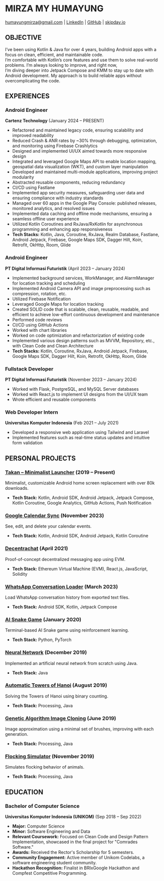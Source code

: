# MIRZA MY HUMAYUNG  
humayungmirza@gmail.com | [LinkedIn](https://www.linkedin.com/in/humayung) | [GitHub](https://github.com/humayung) | [skipday.io](https://skipday.io)  

## OBJECTIVE  
I’ve been using Kotlin & Java for over 4 years, building Android apps with a focus on clean, efficient, and maintainable code.  
I’m comfortable with Kotlin’s core features and use them to solve real-world problems. I’m always looking to improve, and right now,  
I’m diving deeper into Jetpack Compose and KMM to stay up to date with Android development. My approach is to build reliable apps without overcomplicating the code.  

## EXPERIENCES  

### Android Engineer  
**Cartenz Technology** (January 2024 – PRESENT)  
- Refactored and maintained legacy code, ensuring scalability and improved readability  
- Reduced Crash & ANR rates by ~30% through debugging, optimization, and monitoring using Firebase Crashlytics  
- Designed and implemented UI/UX aimed towards more responsive design  
- Integrated and leveraged Google Maps API to enable location mapping, geospatial data visualization (WKT), and custom layer manipulation  
- Developed and maintained multi-module applications, improving project modularity  
- Abstracted reusable components, reducing redundancy  
- CI/CD using Fastlane  
- Implemented app security measures, safeguarding user data and ensuring compliance with industry standards  
- Managed over 60 apps in the Google Play Console: published releases, monitored analytics, and resolved issues  
- Implemented data caching and offline mode mechanisms, ensuring a seamless offline user experience  
- Utilized Kotlin Coroutines and RxJava/RxKotlin for asynchronous programming and enhancing app responsiveness  
- **Tech Stacks:** Kotlin, Java, Coroutine, RxJava, Realm Database, Fastlane, Android Jetpack, Firebase, Google Maps SDK, Dagger Hilt, Koin, Retrofit, OkHttp, Room, Glide  

### Android Engineer  
**PT Digital Informasi Futuristik** (April 2023 – January 2024)  
- Implemented background services, WorkManager, and AlarmManager for location tracking and scheduling  
- Implemented Android Camera API and image preprocessing such as compression, rotation, etc.  
- Utilized Firebase Notification  
- Leveraged Google Maps for location tracking  
- Created SOLID code that is scalable, clean, reusable, readable, and efficient to achieve low-effort continuous development and maintenance  
- Performed code reviews  
- CI/CD using GitHub Actions  
- Worked with chart libraries  
- Worked on code optimization and refactorization of existing code  
- Implemented various design patterns such as MVVM, Repository, etc., with Clean Code and Clean Architecture  
- **Tech Stacks:** Kotlin, Coroutine, RxJava, Android Jetpack, Firebase, Google Maps SDK, Dagger Hilt, Koin, Retrofit, OkHttp, Room, Glide  

### Fullstack Developer  
**PT Digital Informasi Futuristik** (November 2023 – January 2024)  
- Worked with Flask, PostgreSQL, and MySQL Server databases  
- Worked with React.js to implement UI designs from the UI/UX team  
- Wrote efficient and reusable components  

### Web Developer Intern  
**Universitas Komputer Indonesia** (Feb 2021 – July 2021)  
- Developed a responsive web application using Tailwind and Laravel  
- Implemented features such as real-time status updates and intuitive form validation  

## PERSONAL PROJECTS  

### **[Takan – Minimalist Launcher](https://play.google.com/store/apps/developer?id=Skipday)** (2019 – Present)  
Minimalist, customizable Android home screen replacement with over 80k downloads.  
- **Tech Stack:** Kotlin, Android SDK, Android Jetpack, Jetpack Compose, Kotlin Coroutine, Google Analytics, GitHub Actions, Push Notification  

### **[Google Calendar Sync](https://github.com/Humayung/google-calendar-sync)** (November 2023)  
See, edit, and delete your calendar events.  
- **Tech Stack:** Kotlin, Android SDK, Android Jetpack, Kotlin Coroutine  

### **[Decentrachat](https://github.com/Humayung/Decentra-Chat)** (April 2021)  
Proof-of-concept decentralized messaging app using EVM.  
- **Tech Stack:** Ethereum Virtual Machine (EVM), React.js, JavaScript, Solidity  

### **[WhatsApp Conversation Loader](https://github.com/Humayung/Whatsapp-Conversation-Loader)** (March 2023)  
Load WhatsApp conversation history from exported text files.  
- **Tech Stack:** Android SDK, Kotlin, Jetpack Compose  

### **[AI Snake Game](https://github.com/Humayung/Snake-Reinforcement-Learning)** (January 2020)  
Terminal-based AI Snake game using reinforcement learning.  
- **Tech Stack:** Python, PyTorch  

### **[Neural Network](https://github.com/Humayung/Neural-Network)** (December 2019)  
Implemented an artificial neural network from scratch using Java.  
- **Tech Stack:** Java  

### **[Automatic Towers of Hanoi](https://github.com/Humayung/Hanoi-Tower)** (August 2019)  
Solving the Towers of Hanoi using binary counting.  
- **Tech Stack:** Processing, Java  

### **[Genetic Algorithm Image Cloning](https://github.com/Humayung/image-evolution-ga)** (June 2019)  
Image approximation using a minimal set of brushes, improving with each generation.  
- **Tech Stack:** Processing, Java  

### **[Flocking Simulator](https://github.com/Humayung/Flocking-Simulation)** (November 2019)  
Simulates flocking behavior of animals.  
- **Tech Stack:** Processing, Java  

## EDUCATION  

### **Bachelor of Computer Science**  
**Universitas Komputer Indonesia (UNIKOM)** (Sep 2018 – Sep 2022)  
- **Major:** Computer Science  
- **Minor:** Software Engineering and Data  
- **Relevant Coursework:** Focused on Clean Code and Design Pattern Implementation, showcased in the final project for "Comrades Software."  
- **Awards:** Received the Rector's Scholarship for 5 semesters.  
- **Community Engagement:** Active member of Unikom Codelabs, a software engineering student community.  
- **Hackathon Recognition:** Finalist in BRIxGoogle Hackathon and Compfest Competitive Programming.  
